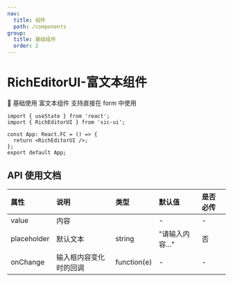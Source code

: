 ```yaml
---
nav:
  title: 组件
  path: /components
group:
  title: 基础组件
  order: 2
---
```


# RichEditorUI-富文本组件

💎 基础使用
富文本组件 支持直接在 form 中使用

```tsx
import { useState } from 'react';
import { RichEditorUI } from 'sic-ui';

const App: React.FC = () => {
  return <RichEditorUI />;
};
export default App;
```

## API 使用文档

<font size=1>

| 属性        | 说明                   | 类型        | 默认值          | 是否必传 |
| :---------- | :--------------------- | :---------- | :-------------- | :------- |
| value       | 内容                   |             | -               | -        |
| placeholder | 默认文本               | string      | "请输入内容..." | 否       |
| onChange    | 输入框内容变化时的回调 | function(e) | -               | -        |

</font>

